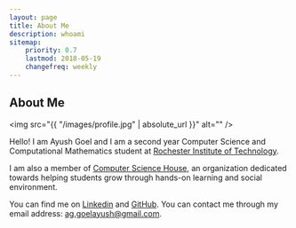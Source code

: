 ```yaml
---
layout: page
title: About Me
description: whoami
sitemap:
    priority: 0.7
    lastmod: 2018-05-19
    changefreq: weekly
---
```

## About Me

<span class="image left"><img src="{{ "/images/profile.jpg" | absolute_url }}" alt="" /></span>

Hello! I am Ayush Goel and I am a second year Computer Science and Computational Mathematics student at [Rochester Institute of Technology](https://www.rit.edu).

I am also a member of [Computer Science House](https://www.csh.rit.edu/), an organization dedicated towards helping students grow through hands-on learning and social environment.

You can find me on [Linkedin](https://www.linkedin.com/in/ag-ayush/) and [GitHub](https://github.com/ag-ayush). You can contact me through my email address: [ag.goelayush@gmail.com](mailto:ag.goelayush@gmail.com).
